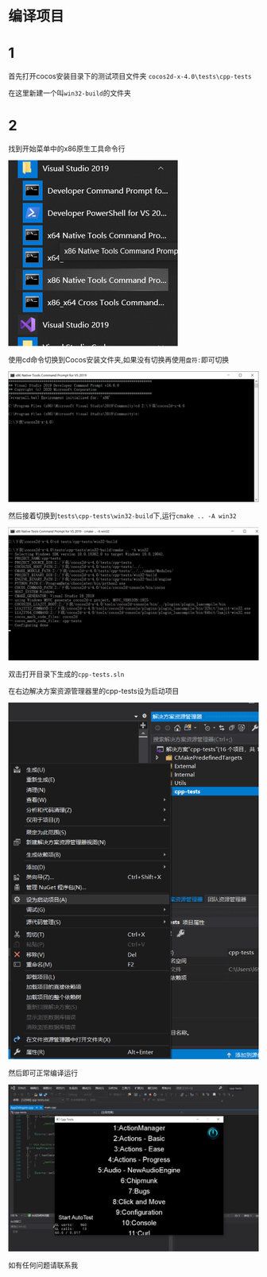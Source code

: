 # 编译项目

# 1

首先打开cocos安装目录下的测试项目文件夹 `cocos2d-x-4.0\tests\cpp-tests`

在这里新建一个叫`win32-build`的文件夹

# 2

找到开始菜单中的x86原生工具命令行

![](static/img/vs_shell.png)

使用cd命令切换到Cocos安装文件夹,如果没有切换再使用`盘符:`即可切换

![](static/img/cd_in_shell.png)

然后接着切换到`tests\cpp-tests\win32-build`下,运行`cmake .. -A win32`

![](static/img/cmake.png)

双击打开目录下生成的`cpp-tests.sln`

在右边解决方案资源管理器里的cpp-tests设为启动项目

![](static/img/set_startup.png)

然后即可正常编译运行

![](static/img/success.png)

如有任何问题请联系我